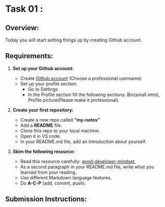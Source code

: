 # Task 01 : 

## Overview:
Today you will start setting things up by creating Github account.

## Requirements:

1. **Set up your Github account:**
   - Create [Github account](https://github.com/) (Choose a professional username)
   - Set up your profile section:
     - Go to Settings
     - In the Profile section fill the following sections: Bio(small intro), Profile picture(Please make it professional).

2. **Create your first repository:**

   - Create a new repo called  **“my-notes”**
   - Add a **README** file.
   - Clone this repo to your local machine.
   - Open it in VS code.
   - In your README.md file, add an introduction about yourself.

3. **Skim the following resource:**
   - Read this resource carefully:
   [good-developer-mindset.](https://www.freecodecamp.org/news/learn-the-fundamentals-of-a-good-developer-mindset-in-15-minutes-81321ab8a682/)
    - As a second paragraph in your README.md file, write what you learned from your reading. 
   - Use different Markdown language features.
   - Do **A-C-P** (add, commit, push).

## Submission Instructions:
 